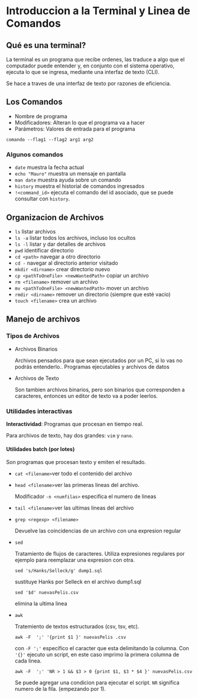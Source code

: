 # Introduccion a la Terminal y Linea de Comandos

## Qué es una terminal?

La terminal es un programa que recibe ordenes, las traduce a algo que el computador puede entender y, en conjunto con el sistema operativo, ejecuta lo que se ingresa, mediante una interfaz de texto (CLI).

Se hace a traves de una interfaz de texto por razones de eficiencia.

## Los Comandos

- Nombre de programa
- Modificadores: Alteran lo que el programa va a hacer
- Parámetros: Valores de entrada para el programa

`comando --flag1 --flag2 arg1 arg2`

### Algunos comandos

- `date`	muestra la fecha actual
- `echo "Mauro"`	muestra un mensaje en pantalla
- `man date`  muestra ayuda sobre un comando
- `history` 	muestra el historial de comandos ingresados
- `!<command_id>` ejecuta el comando del id asociado, que se puede consultar con `history`.

## Organizacion de Archivos

- `ls`			listar archivos
- `ls -a` 	listar todos los archivos, incluso los ocultos
- `ls -l`	listar y dar detalles de archivos
- `pwd` 		identificar directorio
- `cd <path>`	navegar a otro directorio
- `cd -`		navegar al directorio anterior visitado
- `mkdir <dirname>`		crear directorio nuevo
- `cp <pathToOneFile> <newWantedPath>`	copiar un archivo
- `rm <filename>`	remover un archivo
- `mv <pathToOneFile> <newWantedPath>` 	mover un archivo
- `rmdir <dirname>` remover un directorio (siempre que esté vacío)
- `touch <filename>` crea un archivo

## Manejo de archivos

### Tipos de Archivos

- Archivos Binarios

  Archivos pensados para que sean ejecutados por un PC, si lo vas no podrás entenderlo.. Programas ejecutables y archivos de datos

- Archivos de Texto

  Son tambien archivos binarios, pero son binarios que corresponden a caracteres, entonces un editor de texto va a poder leerlos.

### Utilidades interactivas

**Interactividad**: Programas que procesan en tiempo real.

Para archivos de texto, hay dos grandes: `vim` y `nano`.

#### Utilidades batch (por lotes)

Son programas que procesan texto y emiten el resultado.

- `cat <filename>`ver todo el contenido del archivo

- `head <filename>`ver las primeras lineas del archivo.

  Modificador `-n <numfilas>` especifica el numero de lineas

- `tail <filename>`ver las ultimas lineas del archivo

- `grep <regexp> <filename>`

  Devuelve las coincidencias de un archivo con una expresion regular

- `sed`

  Tratamiento de flujos de caracteres. Utiliza expresiones regulares por ejemplo para reemplazar una expresion con otra.

  `sed 's/Hanks/Selleck/g' dump1.sql`

  sustituye Hanks por Selleck en el archivo dump1.sql

  `sed '$d' nuevasPelis.csv`

  elimina la ultima linea

- `awk`

  Tratemiento de textos estructurados (csv, tsv, etc).

  `awk -F  ';' '{print $1 }' nuevasPelis .csv`

  con `-F ';'` especifico el caracter que esta delimitando la columna. Con `'{}'` ejecuto un script, en este caso imprimo la primera columna de cada linea.

  `awk -F  ';' 'NR > 1 && $3 > 0 {print $1, $3 * $4 }' nuevasPelis.csv`	

  Se puede agregar una condicion para ejecutar el script. `NR` significa numero de la fila. (empezando por 1).

  

